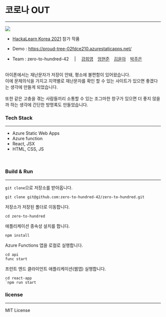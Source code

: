 코로나 OUT 
=============
***



![](https://images.velog.io/images/zzp1318/post/341fb092-2c83-40d6-be1b-2e54522469ee/image.png)

* [HackaLearn Korea 2021](https://github.com/devrel-kr/HackaLearn) 참가 작품

* Demo : https://proud-tree-02fdce210.azurestaticapps.net/

* Team : zero-to-hundred-42　 | 　[강희영](https://github.com/hekang42)　[엄현준](https://github.com/Eomhyunjun)　[김윤아](https://github.com/Kyalivia)　[박주은](https://github.com/humonnom)



<br>
아이폰에서는 재난문자가 저장이 안돼, 평소에 불편함이 있어왔습니다.<br> 이에 문제의식을 가지고 지역별로 재난문자를 확인 할 수 있는 사이트가 있으면 좋겠다는 생각에 만들게 되었습니다.   
<br>
<br>   
또한 같은 고충을 겪는 사람들끼리 소통할 수 있는 조그마한 창구가 있으면 더 좋지 않을까 하는 생각에 간단한 방명록도 만들었습니다.



### Tech Stack
***
* Azure Static Web Apps
* Azure function
* React, JSX
* HTML, CSS, JS   

<br>

### Build & Run
***

`git clone`으로 저장소를 받아옵니다.
```
git clone git@github.com:zero-to-hundred-42/zero-to-hundred.git
```

저장소가 저장된 폴더로 이동합니다.
```
cd zero-to-hundred
```

애플리케이션 종속성 설치를 합니다.
```
npm install
```

Azure Functions 앱을 로컬로 실행합니다.
```
cd api
func start
```

프런트 엔드 클라이언트 애플리케이션(웹앱) 실행합니다.
```
cd react-app
`npm run start
```

### license
***
MIT License
